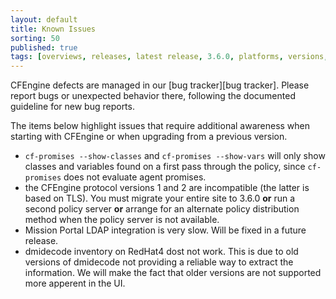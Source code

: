 ```yaml
---
layout: default
title: Known Issues
sorting: 50
published: true
tags: [overviews, releases, latest release, 3.6.0, platforms, versions, known issues]
---
```


CFEngine defects are managed in our [bug tracker][bug tracker]. Please report
bugs or unexpected behavior there, following the documented guideline for new
bug reports.

The items below highlight issues that require additional awareness when starting
with CFEngine or when upgrading from a previous version.

* `cf-promises --show-classes` and `cf-promises --show-vars` will only show classes and variables found on a first pass through the policy, since `cf-promises` does not evaluate agent promises.
* the CFEngine protocol versions 1 and 2 are incompatible (the latter is based on TLS).  You must migrate your entire site to 3.6.0 **or** run a second policy server **or** arrange for an alternate policy distribution method when the policy server is not available.
* Mission Portal LDAP integration is very slow. Will be fixed in a future release.
* dmidecode inventory on RedHat4 dost not work. This is due to old versions of dmidecode not providing a reliable way to extract the information. We will make the fact that older versions are not supported more apperent in the UI.
